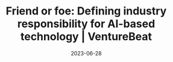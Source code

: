 ---
category:
- .nan
date: 2023-06-28
keyword_suggestion: ubuntu install docker
post_inspiration: https://venturebeat.com/ai/friend-or-foe-defining-industry-responsibility-for-ai-based-technology/
silot_terms: digital automation
title: 'Friend or foe: Defining industry responsibility for AI-based technology |
  VentureBeat'
---